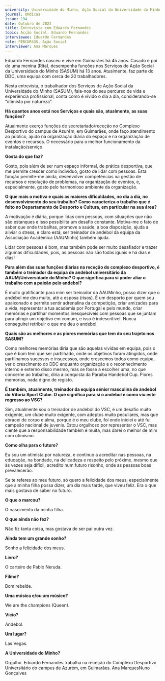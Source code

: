 ```yaml
---
university: Universidade do Minho, Ação Social da Universidade do Minho (SASUM)
journal: UMdicas 
issue: 194
date: Outubro de 2023
title: Entrevista com Eduardo Fernandes
topic: Acção Social. Eduardo Fernandes
interviewee: Eduardo Fernandes
role: PERCURSOS, Ação Social
interviewer: Ana Marques
---
```



Eduardo Fernandes nasceu e vive em Guimarães há 45 anos. Casado e pai de uma menina (Rita), desempenha funções nos Serviços de Ação Social da Universidade do Minho (SASUM) há 13 anos. Atualmente, faz parte do DDC, uma equipa com cerca de 20 trabalhadores.

Nesta entrevista, o trabalhador dos Serviços de Ação Social da Universidade do Minho (SASUM), fala-nos do seu percurso de vida e experiência profissional, conta como é vivido o dia a dia, considerando-se “otimista por natureza”.

**Há quantos anos está nos Serviços e quais são, atualmente, as suas funções?**

Atualmente exerço funções de secretariado/receção no Complexo Desportivo do campus de Azurém, em Guimarães, onde faço atendimento ao público, ajudo na organização diária do espaço e na organização de eventos e recursos. O necessário para o melhor funcionamento da instalação/serviço.

**Gosta do que faz?**

Gosto, pois além de ser num espaço informal, de prática desportiva, que me permite crescer como indivíduo, gosto de lidar com pessoas. Esta função permite-me ainda, desenvolver competências na gestão de recursos e resolução de problemas, na organização de eventos, e, especialmente, gosto pelo harmonioso ambiente da organização.

**O que mais o motiva e quais as maiores dificuldades, no dia a dia, no desenvolvimento do seu trabalho? Como caracteriza o trabalho que é feito no Departamento de Desporto e Cultura, em particular na sua área?**

A motivação é diária, porque lidas com pessoas, com situações que não são estanques e isso possibilita um desafio constante. Motiva-me o fato de saber que onde trabalhas, promove a saúde, a boa disposição, ajuda a aliviar o stress, e claro está, ser treinador de andebol da equipa da Associação Académica (AAUMinho) também ajuda.

Lidar com pessoas é bom, mas também pode ser muito desafiador e trazer algumas dificuldades, pois, as pessoas não são todas iguais e há dias e dias!

**Para além das suas funções diárias na receção do complexo desportivo, é também o treinador da equipa de andebol universitário da AAUM/Universidade do Minho? O que significa para si poder aliar o trabalho com a paixão pelo andebol?**

É muito gratificante para mim ser treinador da AAUMinho, posso dizer que o andebol me deu muito, até a esposa (risos). É um desporto por quem sou apaixonado e permite sentir adrenalina da competição, criar amizades para a vida, representar a tua academia por Portugal e pelo mundo, criar memórias e partilhar momentos inesquecíveis com pessoas que se juntam para atingir um objetivo em comum, e isso é indescritível. Nunca conseguirei retribuir o que me deu o andebol.

**Quais são as melhores e as piores memórias que tem do seu trajeto nos SASUM?**

Como melhores memórias diria que são aquelas vividas em equipa, pois o que é bom tem que ser partilhado, onde os objetivos foram atingidos, onde partilhamos sucessos e insucessos, onde crescemos todos como equipa, ver o crescimento do DDC enquanto organização e o reconhecimento interno e externo disso mesmo, mas se fosse a escolher uma, no que concerne ao trabalho, diria a conquista da Paraíba Handebol Cup. Piores memorias, nada digno de registo.

**É também, atualmente, treinador da equipa sénior masculina de andebol do Vitória Sport Clube. O que significa para si o andebol e como viu este regresso ao VSC?**

Sim, atualmente sou o treinador de andebol do VSC, é um desafio muito exigente, um clube muito exigente, com adeptos muito peculiares, mas que abracei de corpo e alma, porque é o meu clube, foi onde iniciei e até fui campeão nacional de juvenis. Estou orgulhoso por representar o VSC, mas ciente que a responsabilidade também é muita, mas darei o melhor de mim com otimismo.

**Como olha para o futuro?**

Eu sou um otimista por natureza, e continuo a acreditar nas pessoas, na educação, na bondade, na delicadeza e respeito pelo próximo, mesmo que às vezes seja difícil, acredito num futuro risonho, onde as pessoas boas prevalecerão.

Se te referes ao meu futuro, só quero a felicidade dos meus, especialmente que a minha filha possa dizer, um dia mais tarde, que viveu feliz. Era o que mais gostava de saber no futuro.

**O que o marcou?**

O nascimento da minha filha.

**O que ainda não fez?**

Não fiz tanta coisa, mas gostava de ser pai outra vez.

**Ainda tem um grande sonho?**

Sonho a felicidade dos meus.

**Livro?**

O carteiro de Pablo Neruda.

**Filme?**

Bom rebelde.

**Uma música e/ou um músico?**

We are the champions (Queen).

**Vício?**

Andebol.

**Um lugar?**

Las Vegas.

**A Universidade do Minho?**

Orgulho. Eduardo Fernandes trabalha na receção do Complexo Desportivo Universitário do campus de Azurém, em Guimarães. Ana MarquesNuno Gonçalves